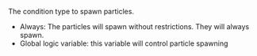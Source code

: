The condition type to spawn particles.

* Always: The particles will spawn without restrictions. They will always spawn.
* Global logic variable: this variable will control particle spawning